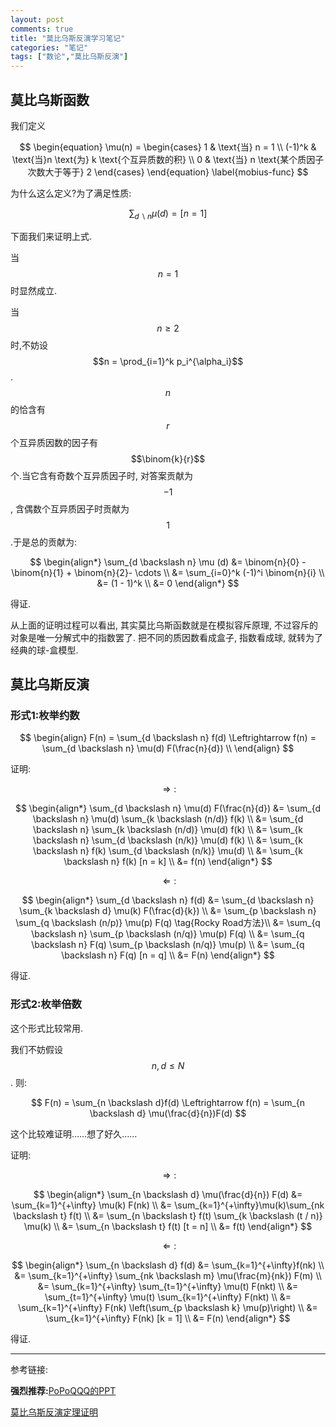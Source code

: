 ```yaml
---
layout: post
comments: true
title: "莫比乌斯反演学习笔记"
categories: "笔记"
tags: ["数论","莫比乌斯反演"]
---
```



## 莫比乌斯函数

我们定义    

$$
\begin{equation}
\mu(n) = \begin{cases}
	1 & \text{当} n = 1 \\
	(-1)^k & \text{当}n \text{为} k \text{个互异质数的积} \\
	0 & \text{当} n \text{某个质因子次数大于等于} 2
\end{cases}
\end{equation} \label{mobius-func}
$$

为什么这么定义?为了满足性质:      

$$
\begin{equation} \sum_{d \backslash n} \mu (d) = [n = 1] \end{equation}
$$

下面我们来证明上式.     

当 $$n = 1$$ 时显然成立.      

当 $$n \ge 2$$ 时,不妨设 $$n = \prod_{i=1}^k p_i^{\alpha_i}$$.  $$n$$ 的恰含有 $$r$$ 个互异质因数的因子有$$\binom{k}{r}$$ 个.当它含有奇数个互异质因子时, 对答案贡献为 $$-1$$ , 含偶数个互异质因子时贡献为 $$1$$ .于是总的贡献为:  

$$
\begin{align*}
\sum_{d \backslash n} \mu (d) &= \binom{n}{0} - \binom{n}{1} + \binom{n}{2}- \cdots \\
&= \sum_{i=0}^k (-1)^i \binom{n}{i} \\
&= (1 - 1)^k \\
&= 0
\end{align*}
$$

得证.    

从上面的证明过程可以看出, 其实莫比乌斯函数就是在模拟容斥原理, 不过容斥的对象是唯一分解式中的指数罢了. 把不同的质因数看成盒子, 指数看成球, 就转为了经典的球-盒模型.      

## 莫比乌斯反演

### 形式1:枚举约数

$$
\begin{align}
F(n) = \sum_{d \backslash n} f(d) \Leftrightarrow f(n) = \sum_{d \backslash n} \mu(d) F(\frac{n}{d}) \\
\end{align}
$$

证明:       

$$\Rightarrow:$$     
            
$$
\begin{align*}
	\sum_{d \backslash n} \mu(d) F(\frac{n}{d})	&= \sum_{d \backslash n} \mu(d) \sum_{k \backslash (n/d)} f(k) \\
	&= \sum_{d \backslash n} \sum_{k \backslash (n/d)} \mu(d) f(k) \\
	&= \sum_{k \backslash n} \sum_{d \backslash (n/k)} \mu(d) f(k) \\
	&= \sum_{k \backslash n} f(k) \sum_{d \backslash (n/k)} \mu(d) \\
	&= \sum_{k \backslash n} f(k) [n = k] \\
	&= f(n)
	\end{align*}
$$
          
$$\Leftarrow:$$    
           
$$
\begin{align*}
	\sum_{d \backslash n} f(d) &= \sum_{d \backslash n} \sum_{k \backslash d} \mu(k) F(\frac{d}{k}) \\
	&= \sum_{p \backslash n} \sum_{q \backslash (n/p)} \mu(p) F(q) \tag{Rocky Road方法}\\
	&= \sum_{q \backslash n} \sum_{p \backslash (n/q)} \mu(p) F(q) \\
	&= \sum_{q \backslash n} F(q) \sum_{p \backslash (n/q)} \mu(p) \\
	&= \sum_{q \backslash n} F(q) [n = q] \\
	&= F(n)
	\end{align*}
$$
              
得证.          

### 形式2:枚举倍数

这个形式比较常用.           

我们不妨假设 $$n, d \le N$$ . 则:  
          
$$
F(n) = \sum_{n \backslash d}f(d) \Leftrightarrow f(n) = \sum_{n \backslash d} \mu(\frac{d}{n})F(d)
$$
             
这个比较难证明……想了好久……            

证明:            
            
$$\Rightarrow:$$                        
                
$$
\begin{align*}
\sum_{n \backslash d} \mu(\frac{d}{n}) F(d) &= \sum_{k=1}^{+\infty}  \mu(k) F(nk) \\
&= \sum_{k=1}^{+\infty}\mu(k)\sum_{nk \backslash t} f(t) \\
&= \sum_{n \backslash t} f(t) \sum_{k \backslash (t / n)} \mu(k) \\
&= \sum_{n \backslash t} f(t) [t = n] \\
&= f(t)
\end{align*}
$$
                
$$\Leftarrow:$$              
                   
$$
\begin{align*}
	\sum_{n \backslash d} f(d)  &= \sum_{k=1}^{+\infty}f(nk) \\
	&= \sum_{k=1}^{+\infty} \sum_{nk \backslash m} \mu(\frac{m}{nk}) F(m) \\	
	&= \sum_{k=1}^{+\infty} \sum_{t=1}^{+\infty} \mu(t) F(nkt) \\	
	&= \sum_{t=1}^{+\infty} \mu(t) \sum_{k=1}^{+\infty} F(nkt) \\
	&= \sum_{k=1}^{+\infty} F(nk) \left(\sum_{p \backslash k} \mu(p)\right) \\
	&= \sum_{k=1}^{+\infty} F(nk) [k = 1] \\
	&= F(n)
	\end{align*}
$$
                  

得证.            







-----------------------------

参考链接:                

**强烈推荐:**[PoPoQQQ的PPT](https://wenku.baidu.com/view/fbec9c63ba1aa8114431d9ac.html)                 

[莫比乌斯反演定理证明](http://blog.csdn.net/outer_form/article/details/50588307)              

